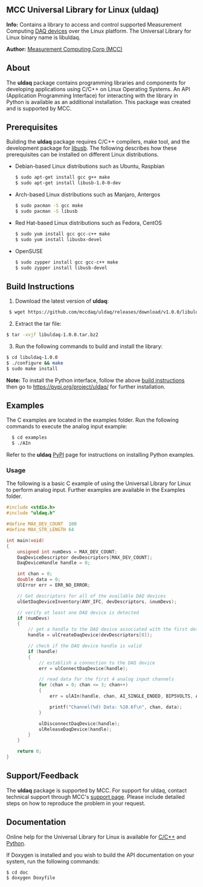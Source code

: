 ## MCC Universal Library for Linux (uldaq)

**Info:** Contains a library to access and control supported Measurement
Computing [DAQ
devices](https://www.mccdaq.com/PDFs/Manuals/Linux-hw.pdf) over the
Linux platform. The Universal Library for Linux binary name is libuldaq.

**Author:** [Measurement Computing Corp (MCC)](https://www.mccdaq.com)

## About

The **uldaq** package contains programming libraries and components for
developing applications using C/C++ on Linux Operating Systems. An API
(Application Programming Interface) for interacting with the library in
Python is available as an additional installation. This package was
created and is supported by MCC.

## Prerequisites

Building the **uldaq** package requires C/C++ compilers, make tool, and
the development package for [libusb](https://libusb.info). The following
describes how  these prerequisites can be installed on different Linux
distributions.

- Debian-based Linux distributions such as Ubuntu, Raspbian
  ```sh
  $ sudo apt-get install gcc g++ make
  $ sudo apt-get install libusb-1.0-0-dev
  ```
- Arch-based Linux distributions such as Manjaro, Antergos
  ```sh
  $ sudo pacman -S gcc make
  $ sudo pacman -S libusb
  ```
- Red Hat-based Linux distributions such as Fedora, CentOS
  ```sh
  $ sudo yum install gcc gcc-c++ make
  $ sudo yum install libusbx-devel
  ```
- OpenSUSE
  ```sh
  $ sudo zypper install gcc gcc-c++ make
  $ sudo zypper install libusb-devel
  ```

## Build Instructions

1. Download the latest version of **uldaq**:
  ```sh
  $ wget https://github.com/mccdaq/uldaq/releases/download/v1.0.0/libuldaq-1.0.0.tar.bz2
  ```
2. Extract the tar file:
  ```sh
  $ tar -xvjf libuldaq-1.0.0.tar.bz2
  ```
3. Run the following commands to build and install the library:
  ```sh
  $ cd libuldaq-1.0.0
  $ ./configure && make
  $ sudo make install
  ```

**Note:** To install the Python interface, follow the above [build
instructions](#build-instructions) then go to
https://pypi.org/project/uldaq/ for further installation.

## Examples

The C examples are located in the examples folder. Run the following
commands to execute the analog input example:

```sh
  $ cd examples
  $ ./AIn
```

Refer to the **uldaq** [PyPI](https://pypi.org/project/uldaq/) page for
instructions on installing Python examples.

### Usage

The following is a basic C example of using the Universal Library for
Linux to perform analog input. Further examples are available in the
Examples folder.

```C
#include <stdio.h>
#include "uldaq.h"

#define MAX_DEV_COUNT  100
#define MAX_STR_LENGTH 64

int main(void)
{
	unsigned int numDevs = MAX_DEV_COUNT;
	DaqDeviceDescriptor devDescriptors[MAX_DEV_COUNT];
	DaqDeviceHandle handle = 0;

	int chan = 0;
	double data = 0;
	UlError err = ERR_NO_ERROR;

	// Get descriptors for all of the available DAQ devices
	ulGetDaqDeviceInventory(ANY_IFC, devDescriptors, &numDevs);

	// verify at least one DAQ device is detected
	if (numDevs)
	{
		// get a handle to the DAQ device associated with the first descriptor
		handle = ulCreateDaqDevice(devDescriptors[0]);

		// check if the DAQ device handle is valid
		if (handle)
		{
			// establish a connection to the DAQ device
			err = ulConnectDaqDevice(handle);

			// read data for the first 4 analog input channels
			for (chan = 0; chan <= 3; chan++)
			{
				err = ulAIn(handle, chan, AI_SINGLE_ENDED, BIP5VOLTS, AIN_FF_DEFAULT, &data);

				printf("Channel(%d) Data: %10.6f\n", chan, data);
			}

			ulDisconnectDaqDevice(handle);
			ulReleaseDaqDevice(handle);
		}
	}

	return 0;
}
```

## Support/Feedback

The **uldaq** package is supported by MCC. For support for uldaq,
contact technical support through MCC's [support
page](https://www.mccdaq.com/support/support_form.aspx). Please include
detailed steps on how to reproduce the problem in your request.

## Documentation

Online help for the Universal Library for Linux is available for
[C/C++](https://www.mccdaq.com/PDFs/Manuals/UL-Linux/c/index.html) and
[Python](https://www.mccdaq.com/PDFs/Manuals/UL-Linux/python/index.html).

If Doxygen is installed and you wish to build the API documentation on
your system, run the following commands:

```sh
$ cd doc
$ doxygen Doxyfile
```
